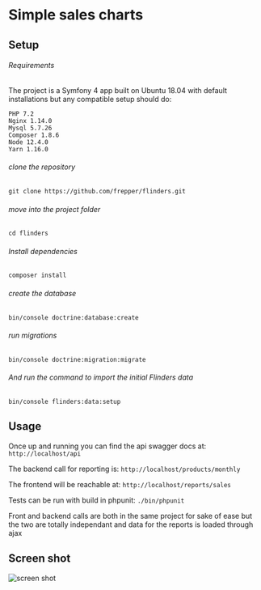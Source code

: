 Simple sales charts
========


Setup
--------

###### Requirements

The project is a Symfony 4 app built on Ubuntu 18.04 with default installations but any compatible setup should do:

```
PHP 7.2
Nginx 1.14.0 
Mysql 5.7.26
Composer 1.8.6
Node 12.4.0
Yarn 1.16.0
```


###### clone the repository 
```git clone https://github.com/frepper/flinders.git```

###### move into the project folder 
```cd flinders```

###### Install dependencies
```composer install```

###### create the database 
```bin/console doctrine:database:create```

###### run migrations 
```bin/console doctrine:migration:migrate```

###### And run the command to import the initial Flinders data
```bin/console flinders:data:setup```

Usage
--------

Once up and running you can find the api swagger docs at: ```http://localhost/api```

The backend call for reporting is: ```http://localhost/products/monthly```

The frontend will be reachable at: ```http://localhost/reports/sales```

Tests can be run with build in phpunit: ```./bin/phpunit```

Front and backend calls are both in the same project for sake of ease but the two are totally independant and data for the reports is loaded through ajax

Screen shot
--------

![screen shot](https://raw.githubusercontent.com/frepper/flinders/master/data/ScreenshotSalesreports.png)
